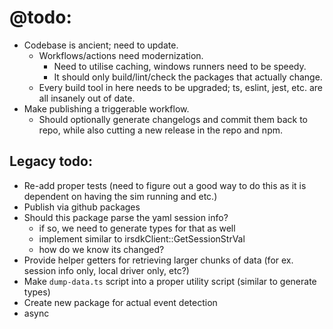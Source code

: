 # @todo:

- Codebase is ancient; need to update.
    - Workflows/actions need modernization.
        + Need to utilise caching, windows runners need to be speedy.
        + It should only build/lint/check the packages that actually change.
    - Every build tool in here needs to be upgraded; ts, eslint, jest, etc. are all insanely out of date.
- Make publishing a triggerable workflow.
    - Should optionally generate changelogs and commit them back to repo, while also cutting a new release in the repo and npm.

## Legacy todo:

- Re-add proper tests (need to figure out a good way to do this as it is dependent on having the sim running and etc.)
- Publish via github packages
- Should this package parse the yaml session info?
    - if so, we need to generate types for that as well
    - implement similar to irsdkClient::GetSessionStrVal
    - how do we know its changed?
- Provide helper getters for retrieving larger chunks of data (for ex. session info only, local driver only, etc?)
- Make `dump-data.ts` script into a proper utility script (similar to generate types)
- Create new package for actual event detection
- async
